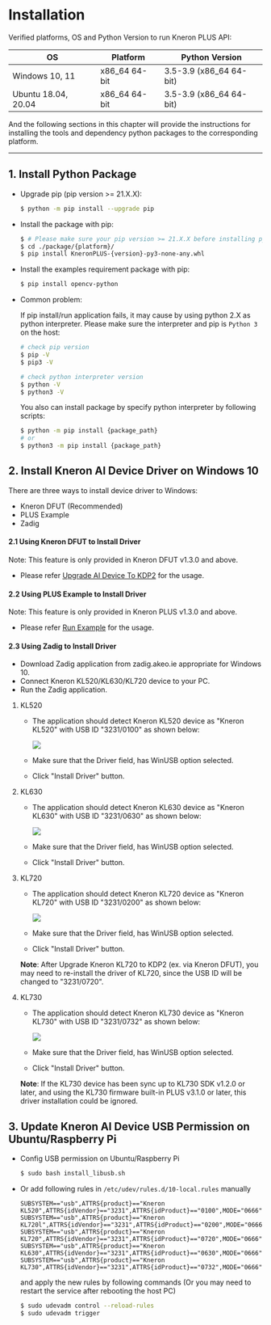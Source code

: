 # Installation

Verified platforms, OS and Python Version to run Kneron PLUS API:

| OS                            | Platform      | Python Version          |
|-------------------------------|---------------|-------------------------|
| Windows 10, 11                | x86_64 64-bit | 3.5-3.9 (x86_64 64-bit) |
| Ubuntu 18.04, 20.04           | x86_64 64-bit | 3.5-3.9 (x86_64 64-bit) |

And the following sections in this chapter will provide the instructions for installing the tools and dependency python packages to the corresponding platform.

---

## 1. Install Python Package

- Upgrade pip (pip version >= 21.X.X):
    ```bash
    $ python -m pip install --upgrade pip
    ```

- Install the package with pip:
    ```bash
    $ # Please make sure your pip version >= 21.X.X before installing python packages.
    $ cd ./package/{platform}/
    $ pip install KneronPLUS-{version}-py3-none-any.whl
    ```

- Install the examples requirement package with pip:
    ```bash
    $ pip install opencv-python
    ```

- Common problem:  

    If pip install/run application fails, it may cause by using python 2.X as python interpreter. Please make sure the interpreter and pip is `Python 3` on the host:  

    ```bash
    # check pip version
    $ pip -V
    $ pip3 -V

    # check python interpreter version
    $ python -V
    $ python3 -V
    ```

    You also can install package by specify python interpreter by following scripts:  
    ```bash
    $ python -m pip install {package_path}
    # or
    $ python3 -m pip install {package_path}
    ```

## 2. Install Kneron AI Device Driver on Windows 10

There are three ways to install device driver to Windows:

- Kneron DFUT (Recommended)
- PLUS Example
- Zadig

#### 2.1 Using **Kneron DFUT** to Install Driver

Note: This feature is only provided in Kneron DFUT v1.3.0 and above.

- Please refer [Upgrade AI Device To KDP2](./upgrade_ai_device_to_kdp2.md#3-install-driver-for-windows) for the usage.

#### 2.2 Using **PLUS Example** to Install Driver

Note: This feature is only provided in Kneron PLUS v1.3.0 and above.

- Please refer [Run Example](./run_examples.md#2-install-driver-for-windows-example) for the usage.

#### 2.3 Using **Zadig** to Install Driver

- Download Zadig application from zadig.akeo.ie appropriate for Windows 10.
- Connect Kneron KL520/KL630/KL720 device to your PC.
- Run the Zadig application.

1. KL520

    - The application should detect Kneron KL520 device as "Kneron KL520" with USB ID
    "3231/0100" as shown below:

        ![](../imgs/zadig_install_kl520_driver.png)

    - Make sure that the Driver field, has WinUSB option selected.

    - Click "Install Driver" button.

2. KL630

    - The application should detect Kneron KL630 device as "Kneron KL630" with USB ID
    "3231/0630" as shown below:

        ![](../imgs/zadig_install_kl630_driver.png)

    - Make sure that the Driver field, has WinUSB option selected.

    - Click "Install Driver" button.

3. KL720

    - The application should detect Kneron KL720 device as "Kneron KL720" with USB ID
    "3231/0200" as shown below:

        ![](../imgs/zadig_install_kl720_driver.png)

    - Make sure that the Driver field, has WinUSB option selected.

    - Click "Install Driver" button.

    **Note**: After Upgrade Kneron KL720 to KDP2 (ex. via Kneron DFUT), you may need to re-install the driver of KL720, since the USB ID will be changed to "3231/0720".

4. KL730

    - The application should detect Kneron KL730 device as "Kneron KL730" with USB ID
    "3231/0732" as shown below:

        ![](../imgs/zadig_install_kl730_driver.png)

    - Make sure that the Driver field, has WinUSB option selected.

    - Click "Install Driver" button.

    **Note**: If the KL730 device has been sync up to KL730 SDK v1.2.0 or later, and using the KL730 firmware built-in PLUS v3.1.0 or later, this driver installation could be ignored.




## 3. Update Kneron AI Device USB Permission on Ubuntu/Raspberry Pi

 * Config USB permission on Ubuntu/Raspberry Pi
   ```bash
   $ sudo bash install_libusb.sh
   ```

 * Or add following rules in `/etc/udev/rules.d/10-local.rules` manually
   ```text
   SUBSYSTEM=="usb",ATTRS{product}=="Kneron KL520",ATTRS{idVendor}=="3231",ATTRS{idProduct}=="0100",MODE="0666"
   SUBSYSTEM=="usb",ATTRS{product}=="Kneron KL720l",ATTRS{idVendor}=="3231",ATTRS{idProduct}=="0200",MODE="0666"
   SUBSYSTEM=="usb",ATTRS{product}=="Kneron KL720",ATTRS{idVendor}=="3231",ATTRS{idProduct}=="0720",MODE="0666"
   SUBSYSTEM=="usb",ATTRS{product}=="Kneron KL630",ATTRS{idVendor}=="3231",ATTRS{idProduct}=="0630",MODE="0666"
   SUBSYSTEM=="usb",ATTRS{product}=="Kneron KL730",ATTRS{idVendor}=="3231",ATTRS{idProduct}=="0732",MODE="0666"
   ```
   and apply the new rules by following commands (Or you may need to restart the service after rebooting the host PC)
   ```bash
   $ sudo udevadm control --reload-rules
   $ sudo udevadm trigger
   ```
